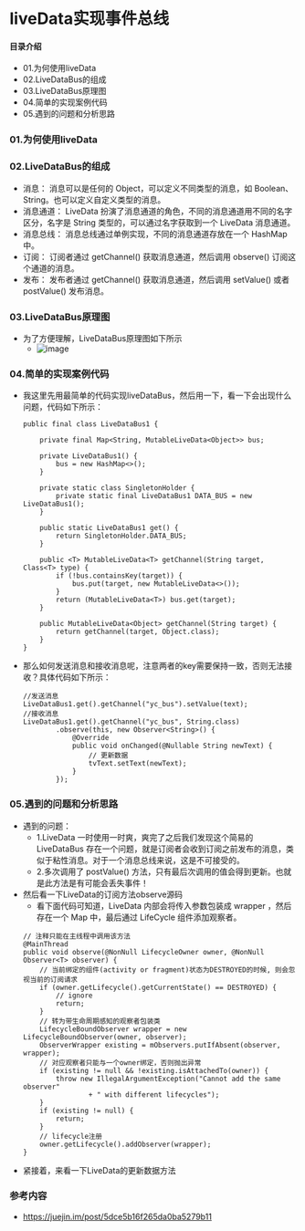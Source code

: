 # liveData实现事件总线
#### 目录介绍
- 01.为何使用liveData
- 02.LiveDataBus的组成
- 03.LiveDataBus原理图
- 04.简单的实现案例代码
- 05.遇到的问题和分析思路



### 01.为何使用liveData


### 02.LiveDataBus的组成
- 消息： 消息可以是任何的 Object，可以定义不同类型的消息，如 Boolean、String。也可以定义自定义类型的消息。
- 消息通道： LiveData 扮演了消息通道的角色，不同的消息通道用不同的名字区分，名字是 String 类型的，可以通过名字获取到一个 LiveData 消息通道。
- 消息总线： 消息总线通过单例实现，不同的消息通道存放在一个 HashMap 中。
- 订阅： 订阅者通过 getChannel() 获取消息通道，然后调用 observe() 订阅这个通道的消息。
- 发布： 发布者通过 getChannel() 获取消息通道，然后调用 setValue() 或者 postValue() 发布消息。



### 03.LiveDataBus原理图
- 为了方便理解，LiveDataBus原理图如下所示
    - ![image](liveDataBus1)



### 04.简单的实现案例代码
- 我这里先用最简单的代码实现liveDataBus，然后用一下，看一下会出现什么问题，代码如下所示：
    ```
    public final class LiveDataBus1 {
    
        private final Map<String, MutableLiveData<Object>> bus;
    
        private LiveDataBus1() {
            bus = new HashMap<>();
        }
    
        private static class SingletonHolder {
            private static final LiveDataBus1 DATA_BUS = new LiveDataBus1();
        }
    
        public static LiveDataBus1 get() {
            return SingletonHolder.DATA_BUS;
        }
    
        public <T> MutableLiveData<T> getChannel(String target, Class<T> type) {
            if (!bus.containsKey(target)) {
                bus.put(target, new MutableLiveData<>());
            }
            return (MutableLiveData<T>) bus.get(target);
        }
    
        public MutableLiveData<Object> getChannel(String target) {
            return getChannel(target, Object.class);
        }
    }
    ```
- 那么如何发送消息和接收消息呢，注意两者的key需要保持一致，否则无法接收？具体代码如下所示：
    ```
    //发送消息
    LiveDataBus1.get().getChannel("yc_bus").setValue(text);
    //接收消息
    LiveDataBus1.get().getChannel("yc_bus", String.class)
            .observe(this, new Observer<String>() {
                @Override
                public void onChanged(@Nullable String newText) {
                    // 更新数据
                    tvText.setText(newText);
                }
            });
    ```


### 05.遇到的问题和分析思路
- 遇到的问题：
    - 1.LiveData 一时使用一时爽，爽完了之后我们发现这个简易的 LiveDataBus 存在一个问题，就是订阅者会收到订阅之前发布的消息，类似于粘性消息。对于一个消息总线来说，这是不可接受的。
    - 2.多次调用了 postValue() 方法，只有最后次调用的值会得到更新。也就是此方法是有可能会丢失事件！
- 然后看一下LiveData的订阅方法observe源码
    - 看下面代码可知道，LiveData 内部会将传入参数包装成 wrapper ，然后存在一个 Map 中，最后通过 LifeCycle 组件添加观察者。
    ```
    // 注释只能在主线程中调用该方法
    @MainThread
    public void observe(@NonNull LifecycleOwner owner, @NonNull Observer<T> observer) {
        // 当前绑定的组件(activity or fragment)状态为DESTROYED的时候, 则会忽视当前的订阅请求
        if (owner.getLifecycle().getCurrentState() == DESTROYED) {
            // ignore
            return;
        }
        // 转为带生命周期感知的观察者包装类
        LifecycleBoundObserver wrapper = new LifecycleBoundObserver(owner, observer);
        ObserverWrapper existing = mObservers.putIfAbsent(observer, wrapper);
        // 对应观察者只能与一个owner绑定，否则抛出异常
        if (existing != null && !existing.isAttachedTo(owner)) {
            throw new IllegalArgumentException("Cannot add the same observer"
                    + " with different lifecycles");
        }
        if (existing != null) {
            return;
        }
        // lifecycle注册
        owner.getLifecycle().addObserver(wrapper);
    }
    ```
- 紧接着，来看一下LiveData的更新数据方法





### 参考内容
- https://juejin.im/post/5dce5b16f265da0ba5279b11








